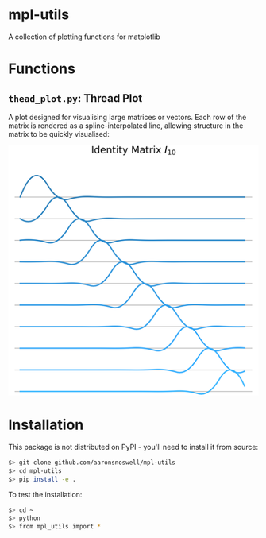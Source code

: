# mpl-utils

A collection of plotting functions for matplotlib

# Functions

## `thead_plot.py`: Thread Plot

A plot designed for visualising large matrices or vectors.
Each row of the matrix is rendered as a spline-interpolated line, allowing 
structure in the matrix to be quickly visualised:

![Thread plot example image](figures/thread_plot.png)

# Installation

This package is not distributed on PyPI - you'll need to install it from source:

```bash
$> git clone github.com/aaronsnoswell/mpl-utils
$> cd mpl-utils
$> pip install -e .
```

To test the installation:

```bash
$> cd ~
$> python
$> from mpl_utils import *
```
